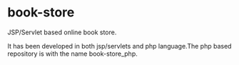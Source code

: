 book-store
==========

JSP/Servlet based online book store.

It has been developed in both jsp/servlets and php language.The php based repository is with the name book-store_php.

